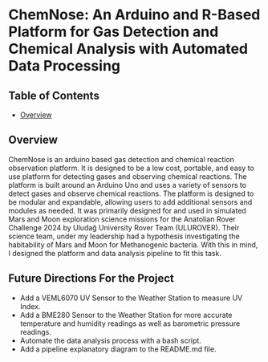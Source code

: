 # ChemNose: An Arduino and R-Based Platform for Gas Detection and Chemical Analysis with Automated Data Processing

## Table of Contents
- [Overview](#overview)

## Overview
ChemNose is an arduino based gas detection and chemical reaction observation platform. It is designed to be a low cost, portable, and easy to use platform for detecting gases and observing chemical reactions. The platform is built around an Arduino Uno and uses a variety of sensors to detect gases and observe chemical reactions. The platform is designed to be modular and expandable, allowing users to add additional sensors and modules as needed.
It was primarily designed for and used in simulated Mars and Moon exploration science missions for the Anatolian Rover Challenge 2024 by Uludağ University Rover Team (ULUROVER).
Their science team, under my leadership had a hypothesis investigating the habitability of Mars and Moon for Methanogenic bacteria. With this in mind, I designed the platform and data analysis pipeline to fit this task.



## Future Directions For the Project
- Add a VEML6070 UV Sensor to the Weather Station to measure UV Index.
- Add a BME280 Sensor to the Weather Station for more accurate temperature and humidity readings as well as barometric pressure readings.
- Automate the data analysis process with a bash script.
- Add a pipeline explanatory diagram to the README.md file.